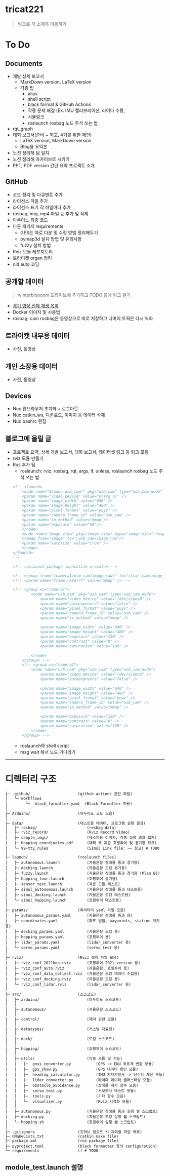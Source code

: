 # tricat221

> 링크로 각 소제목 이동하기

# To Do

## Documents

* 개발 상세 보고서
    * MarkDown version, LaTeX version
    * 각종 팁
        * alias
        * shell script
        * black format & GitHub Actions
        * 각종 문제 해결 (Ex. IMU 캘리브레이션, 라이다 수평, 
        * 시뮬링크
        * roslaunch rosbag 노드 주석 쓰는 법
* rqt_graph
* 대회 보고서(준비 ~ 회고, 4기를 위한 제언)
    * LaTeX version, MarkDown version
    * Blog용 요약본
* 노션 정리해 팀 일지
* 노션 정리해 아카이브로 시키기
* PPT, PDF version 간단 요약 프로젝트 소개

## GitHub
* 코드 정리 및 다큐멘트 추가
* 라이선스 파일 추가
* 라이선스 표기 각 파일마다 추가
* rosbag, img, mp4 파일 등 추가 및 삭제
* 아두이노 최종 코드
* 다른 패키지 requirements
    * GPS는 따로 다운 및 수정 방법 정리해두기
    * pymap3d 설치 방법 및 유의사항
    * fuzzy 설치 방법
* Rviz 모듈 레포지토리
* 트라이캣 organ 정리
* old auto 코딩

## 공개할 데이터
> winterbloooom 드라이브에 추가하고 TODO 등에 링크 걸기
* [경기 영상 전체 재생 목록](https://www.youtube.com/playlist?list=PLBScO6lsHRV1a6kaPttd6ulcyLxNG6T-N)
* Docker 이미지 및 사용법
* rosbag: cam rosbag은 동영상으로 따로 저장하고 나머지 토픽은 다시 녹화

## 트라이캣 내부용 데이터
* 사진, 동영상

## 개인 소장용 데이터
* 사진, 동영상

## Devices
* Nuc 웹브라우저 초기화 + 로그아웃
* Nuc catkin_ws, 다운로드, 이미지 등 데이터 삭제
* Nuc bashrc 편집

## 블로그에 올릴 글
* 프로젝트 요약, 상세 개발 보고서, 대회 보고서, 데이터셋 링크 등 링크 모음
* rviz 모듈 만들기
* Ros 추가 팁
    * roslaunch: rviz, rosbag, rqt, args, if, unless, roslaunch rosbag 노드 주석 쓰는 법
    ```xml
    <!-- <launch>
        <node name="$(anon usb_cam)" pkg="usb_cam" type="usb_cam_node" output="screen" >
        <param name="video_device" value="$(arg n)" />
        <param name="image_width" value="640" />
        <param name="image_height" value="480" />
        <param name="pixel_format" value="yuyv" />
        <param name="camera_frame_id" value="usb_cam" />
        <param name="io_method" value="mmap"/>
        <param name="exposure" value="50"/>
        </node>
        <node name="image_view" pkg="image_view" type="image_view" respawn="false" output="screen">
        <remap from="image" to="/usb_cam/image_raw"/>
        <param name="autosize" value="true" />
        </node>
    </launch>
    -->

    <!-- roslaunch package launchfile n:=value -->

    <!-- <remap from="/camera1/usb_cam/image_raw/" to="/star_cam/image_raw"/> -->
    <!-- <param name="frame_rate???" value="mmap" /> -->

    <!-- <group ns="camera1">
            <node name="usb_cam" pkg="usb_cam" type="usb_cam_node">
                <param name="video_device" value="/dev/video0" />
                <param name="autoexposure" value="false" />
                <param name="pixel_format" value="yuyv" />
                <param name="camera_frame_id" value="usb_cam" />
                <param name="io_method" value="mmap" />
                
                <param name="image_width" value="640" />
                <param name="image_height" value="480" />
                <param name="exposure" value="150" />
                <param name="contrast" value="0" />
                <param name="saturation" value="100" />
                
            </node>
        </group> -->
        <!-- <group ns="camera2">
            <node name="usb_cam" pkg="usb_cam" type="usb_cam_node">
                <param name="video_device" value="/dev/video2" />
                <param name="autoexposure" value="false" />
                
                <param name="image_width" value="640" />
                <param name="image_height" value="480" />
                <param name="pixel_format" value="yuyv" />
                <param name="camera_frame_id" value="usb_cam" />
                <param name="io_method" value="mmap" />

                <param name="exposure" value="150" />
                <param name="contrast" value="0" />
                <param name="saturation" value="100" />
            </node>
        </group> -->
    ```
    * roslaunch와 shell script
    * msg wait 해서 노드 기다리기

- - -

# 디렉터리 구조

```
├─ .github/                     (github actions 관련 파일)
│   └─ workflows            
│        └─  black_formatter.yaml  (Black Formatter 적용)
│
├─ Arduino/                     (아두이노 코드 모음)
│
├─ data/                        (테스트용 데이터, 프로그램 실행 결과)
│   ├─ rosbag/                      (rosbag data)
│   ├─ rviz_record/                 (Rviz Record Video)
│   ├─ sample_imgs/                 (테스트용 이미지, 각종 실행 결과 캡쳐)
│   ├─ hopping_coordinates.pdf      (대회 측 제공 호핑투어 및 경기장 좌표)
│   └─ 99-tty.rules                 (Simul Link file: ~~ 참고) # TODO
│
├─ launch/                      (roslaunch files)
│   ├─ autonomous.launch            (자율운항 장애물 통과 경기용)
│   ├─ docking.launch               (자율운항 도킹 경기용)
│   ├─ fuzzy.launch                 (자율운항 장애물 통과 경기용 (Plan B))
│   ├─ hopping_tour.launch          (호핑투어 경기용)
│   ├─ sensor_test.launch           (각종 모듈 테스트)
│   ├─ simul_autonomous.launch      (자율운항 장애물 통과 테스트용)
│   ├─ simul_docking.launch         (자율운항 도킹 테스트용)
│   └─ simul_hopping.launch         (호핑투어 테스트용)
│
├─ params/                      (파라미터 yaml 파일 모음)
│   ├─ autonomous_params.yaml       (자율운항 장애물 통과 용)
│   ├─ coordinates.yaml             (좌표 원점, waypoints, station 위치 등)
│   ├─ docking_params.yaml          (자율운항 도킹 용)
│   ├─ hopping_params.yaml          (호핑투어 용)
│   ├─ lidar_params.yaml            (lidar_converter 용)
│   └─ servo_params.yaml            (servo_test 용)
│
├─ rviz/                        (Rviz 설정 파일 모음)
│   ├─ rviz_conf_2021hop.rviz       (호핑투어 2021 version 용)
│   ├─ rviz_conf_auto.rviz          (자율운항, 호핑투어 용)
│   ├─ rviz_conf_data_collect.rviz  (자율운항 도킹 데이터 수집용)
│   ├─ rviz_conf_docking.rviz       (자율운항 도킹 용)
│   └─ rviz_conf_lidar.rviz         (lidar_converter 용)
│
├─ src/                         (소스코드)
│   ├─ arduino/                     (아두이노 소스코드)
│   │
│   ├─ autonomous/                  (자율운항 소스코드)
│   │
│   ├─ control/                     (제어 관련 모듈)
│   │
│   ├─ datatypes/                   (커스텀 자료형)
│   │
│   ├─ dock/                        (도킹 소스코드)
│   │
│   ├─ hopping/                     (호핑투어 소스코드)
│   │
│   ├─ utils/                       (각종 모듈 및 기능)
│   │   ├─  gnss_converter.py           (GPS -> ENU 좌표계 변환 모듈)
│   │   ├─  gps_show.py                 (GPS 데이터 확인 모듈)
│   │   ├─  heading_calculator.py       (IMU 지자기센서 -> 선수각 계산 모듈)
│   │   ├─  lidar_converter.py          (라이다 데이터 클러스터링 모듈)
│   │   ├─  obstacle_avoidance.py       (장애물 회피 함수 모음)
│   │   ├─  servo_test.py               (서보모터 테스트 모듈)
│   │   ├─  tools.py                    (기타 함수 모음)
│   │   └─  visualizer.py               (Rviz 시각화 모듈)
│   │
│   ├─ autonomous.py                (자율운항 장애물 통과 실행 쉘 스크립트)
│   ├─ docking.py                   (자율운항 도킹 실행 쉘 스크립트)
│   └─ hopping.sh                   (호핑투어 실행 쉘 스크립트)
│
├─ .gitignore                   (깃허브 업로드 시 제외할 파일 목록)
├─ CMakeLists.txt               (catkin make file)
├─ package.xml                  (ros package file)
├─ pyproject.toml               (black formatter 등의 configuration)
└─ requirements                 () # TODO
```

## module_test.launch 설명